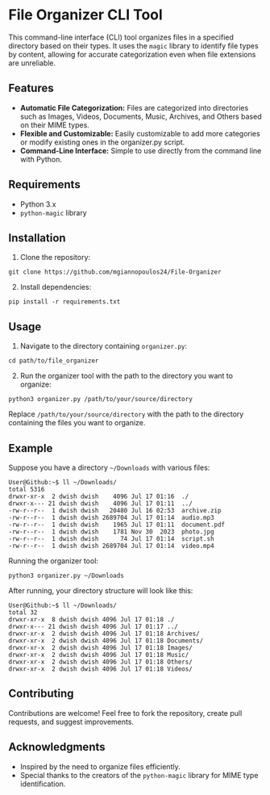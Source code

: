 # File Organizer CLI Tool
This command-line interface (CLI) tool organizes files in a specified directory based on their types. It uses the `magic` library to identify file types by content, allowing for accurate categorization even when file extensions are unreliable.

## Features
- **Automatic File Categorization:** Files are categorized into directories such as Images, Videos, Documents, Music, Archives, and Others based on their MIME types.
- **Flexible and Customizable:** Easily customizable to add more categories or modify existing ones in the organizer.py script.
- **Command-Line Interface:** Simple to use directly from the command line with Python.
## Requirements
- Python 3.x
- `python-magic` library 

## Installation
1. Clone the repository:
```console
git clone https://github.com/mgiannopoulos24/File-Organizer
```

2. Install dependencies:
```console
pip install -r requirements.txt
```

## Usage
1. Navigate to the directory containing `organizer.py`:
```console
cd path/to/file_organizer
```
2. Run the organizer tool with the path to the directory you want to organize:
```console
python3 organizer.py /path/to/your/source/directory
```
Replace `/path/to/your/source/directory` with the path to the directory containing the files you want to organize.

## Example
Suppose you have a directory `~/Downloads` with various files:

```console
User@Github:~$ ll ~/Downloads/
total 5316
drwxr-xr-x  2 dwish dwish    4096 Jul 17 01:16  ./
drwxr-x--- 21 dwish dwish    4096 Jul 17 01:11  ../
-rw-r--r--  1 dwish dwish   20480 Jul 16 02:53  archive.zip
-rw-r--r--  1 dwish dwish 2689704 Jul 17 01:14  audio.mp3
-rw-r--r--  1 dwish dwish    1965 Jul 17 01:11  document.pdf
-rw-r--r--  1 dwish dwish    1781 Nov 30  2023  photo.jpg
-rw-r--r--  1 dwish dwish      74 Jul 17 01:14  script.sh
-rw-r--r--  1 dwish dwish 2689704 Jul 17 01:14  video.mp4
```

Running the organizer tool:

```console
python3 organizer.py ~/Downloads
```

After running, your directory structure will look like this:

```console
User@Github:~$ ll ~/Downloads/
total 32
drwxr-xr-x  8 dwish dwish 4096 Jul 17 01:18 ./
drwxr-x--- 21 dwish dwish 4096 Jul 17 01:17 ../
drwxr-xr-x  2 dwish dwish 4096 Jul 17 01:18 Archives/
drwxr-xr-x  2 dwish dwish 4096 Jul 17 01:18 Documents/
drwxr-xr-x  2 dwish dwish 4096 Jul 17 01:18 Images/
drwxr-xr-x  2 dwish dwish 4096 Jul 17 01:18 Music/
drwxr-xr-x  2 dwish dwish 4096 Jul 17 01:18 Others/
drwxr-xr-x  2 dwish dwish 4096 Jul 17 01:18 Videos/
```

## Contributing
Contributions are welcome! Feel free to fork the repository, create pull requests, and suggest improvements.

## Acknowledgments
- Inspired by the need to organize files efficiently.
- Special thanks to the creators of the `python-magic` library for MIME type identification.